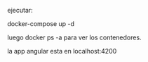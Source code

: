 ejecutar: 

docker-compose up -d

luego docker ps -a para ver los contenedores.

la app angular esta en localhost:4200
